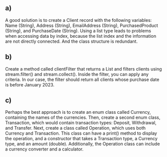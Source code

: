 ## a)
A good solution is to create a Client record with the following variables: Name (String), Address (String), EmailAddress (String), PurchasedProduct (String), and PurchaseDate (String).
Using a list type leads to problems when accessing data by index, because the list index and the information are not directly connected. And the class structure is redundant.

## b)
Create a method called clientFilter that returns a List<Client> and filters clients using stream.filter() and stream.collect().
Inside the filter, you can apply any criteria. In our case, the filter should return all clients whose purchase date is before January 2023.

## c)
Perhaps the best approach is to create an enum class called Currency, containing the names of the currencies. Then, create a second enum class, Transaction, which would contain transaction types: Deposit, Withdrawal, and Transfer.
Next, create a class called Operation, which uses both Currency and Transaction. This class can have a print() method to display the operation, and a constructor that takes a Transaction type, a Currency type, and an amount (double).
Additionally, the Operation class can include a currency converter and a calculator.

